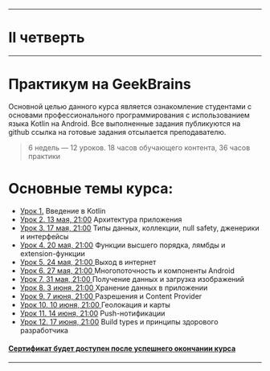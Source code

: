___
# II четверть
___
# Практикум на GeekBrains
Основной целью данного курса является ознакомление студентами с основами профессионального программирования с использованием языка Kotlin на Android.
Все выполненные задания публикуются на github ссылка на готовые задания отсылается преподавателю.

> 6 недель — 12 уроков. 18 часов обучающего контента, 36 часов практики

# Основные темы курса:
* [Урок 1.](https://github.com/zurbaevi/android-on-kotlin/tree/lesson1) Введение в Kotlin
* [Урок 2. 13 мая, 21:00]() Архитектура приложения
* [Урок 3. 17 мая, 21:00]() Типы данных, коллекции, null safety, дженерики и интерфейсы
* [Урок 4. 20 мая, 21:00]() Функции высшего порядка, лямбды и extension-функции
* [Урок 5. 24 мая, 21:00 ]() Выход в интернет
* [Урок 6. 27 мая, 21:00 ]() Многопоточность и компоненты Android
* [Урок 7. 31 мая, 21:00 ]() Получение данных и загрузка изображений
* [Урок 8. 3 июня, 21:00 ]() Хранение данных в приложении
* [Урок 9. 7 июня, 21:00 ]() Разрешения и Content Provider
* [Урок 10. 10 июня, 21:00 ]() Геолокация и карты
* [Урок 11. 14 июня, 21:00]() Push-нотификации
* [Урок 12. 17 июня, 21:00]() Build types и принципы здорового разработчика
#### [Сертификат будет доступен после успешнего окончании курса]()
____
